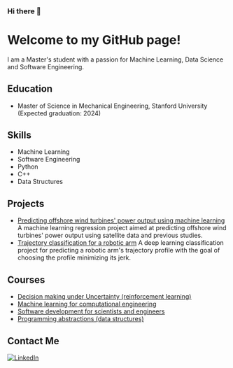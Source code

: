 ### Hi there 👋

# Welcome to my GitHub page!

I am a Master's student with a passion for Machine Learning, Data Science and Software Engineering. 

## Education
- Master of Science in Mechanical Engineering, Stanford University (Expected graduation: 2024)

## Skills
- Machine Learning 
- Software Engineering 
- Python 
- C++
- Data Structures

## Projects
- [Predicting offshore wind turbines' power output using machine learning](https://github.com/tsounack/ENGIE-LEMS--Internship)
  A machine learning regression project aimed at predicting offshore wind turbines' power output using satellite data and previous studies.
- [Trajectory classification for a robotic arm](https://github.com/tsounack/Project-Trajectory-Classification)
  A deep learning classification project for predicting a robotic arm's trajectory profile with the goal of choosing the profile minimizing its jerk.

## Courses
- [Decision making under Uncertainty (reinforcement learning)](https://github.com/tsounack/AA228-Decision-Making)
- [Machine learning for computational engineering](https://github.com/tsounack/CME216-Machine-Learning)
- [Software development for scientists and engineers](https://github.com/tsounack/CME211-Software-Engineering)
- [Programming abstractions (data structures)](https://github.com/tsounack/CS106B-Programming-Abstractions)


## Contact Me
[![LinkedIn][linkedin-shield]][linkedin-url]

[linkedin-shield]: https://img.shields.io/badge/-LinkedIn-black.svg?style=flat-square&logo=linkedin&colorB=555
[linkedin-url]: https://linkedin.com/in/tsounack


<!--
**tsounack/tsounack** is a ✨ _special_ ✨ repository because its `README.md` (this file) appears on your GitHub profile.

Here are some ideas to get you started:

- 🔭 I’m currently working on ...
- 🌱 I’m currently learning ...
- 👯 I’m looking to collaborate on ...
- 🤔 I’m looking for help with ...
- 💬 Ask me about ...
- 📫 How to reach me: ...
- 😄 Pronouns: ...
- ⚡ Fun fact: ...
-->
